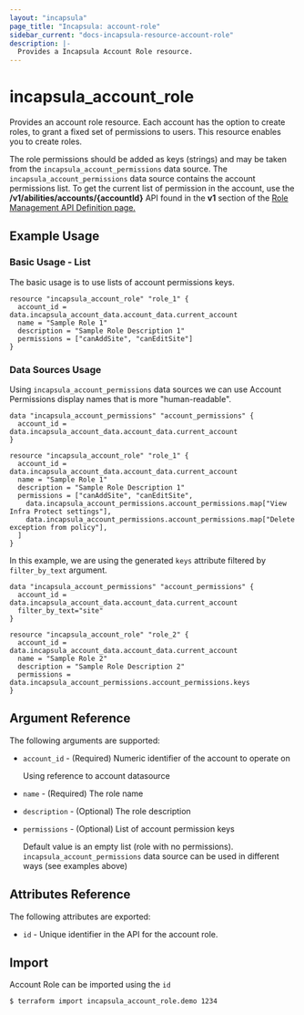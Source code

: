 ```yaml
---
layout: "incapsula"
page_title: "Incapsula: account-role"
sidebar_current: "docs-incapsula-resource-account-role"
description: |-
  Provides a Incapsula Account Role resource.
---
```


# incapsula_account_role

Provides an account role resource.
Each account has the option to create roles, to grant a fixed set of permissions to users. This resource enables you to create roles.

The role permissions should be added as keys (strings) and may be taken from the `incapsula_account_permissions` data source.
The `incapsula_account_permissions` data source contains the account permissions list.
To get the current list of permission in the account, use the <b>/v1/abilities/accounts/{accountId}</b> API found in the <b>v1</b> section of the
[Role Management API Definition page.](https://docs.imperva.com/bundle/cloud-application-security/page/roles-api-definition.htm)


## Example Usage

### Basic Usage - List

The basic usage is to use lists of account permissions keys.

```hcl
resource "incapsula_account_role" "role_1" {
  account_id = data.incapsula_account_data.account_data.current_account
  name = "Sample Role 1"
  description = "Sample Role Description 1"
  permissions = ["canAddSite", "canEditSite"]
}
```

### Data Sources Usage

Using `incapsula_account_permissions` data sources we can use Account Permissions display names that is more "human-readable".

```hcl
data "incapsula_account_permissions" "account_permissions" {
  account_id = data.incapsula_account_data.account_data.current_account
}

resource "incapsula_account_role" "role_1" {
  account_id = data.incapsula_account_data.account_data.current_account
  name = "Sample Role 1"
  description = "Sample Role Description 1"
  permissions = ["canAddSite", "canEditSite",
    data.incapsula_account_permissions.account_permissions.map["View Infra Protect settings"],
    data.incapsula_account_permissions.account_permissions.map["Delete exception from policy"],
  ]
}
```

In this example, we are using the generated `keys` attribute filtered by `filter_by_text` argument.

```hcl
data "incapsula_account_permissions" "account_permissions" {
  account_id = data.incapsula_account_data.account_data.current_account
  filter_by_text="site"
}

resource "incapsula_account_role" "role_2" {
  account_id = data.incapsula_account_data.account_data.current_account
  name = "Sample Role 2"
  description = "Sample Role Description 2"
  permissions = data.incapsula_account_permissions.account_permissions.keys
}
```


## Argument Reference

The following arguments are supported:

* `account_id` - (Required) Numeric identifier of the account to operate on

  Using reference to account datasource

* `name` - (Required) The role name

* `description` - (Optional) The role description

* `permissions` - (Optional) List of account permission keys

  Default value is an empty list (role with no permissions).
  `incapsula_account_permissions` data source can be used in different ways (see examples above)


## Attributes Reference

The following attributes are exported:

* `id` - Unique identifier in the API for the account role.

## Import

Account Role can be imported using the `id`
```
$ terraform import incapsula_account_role.demo 1234
```